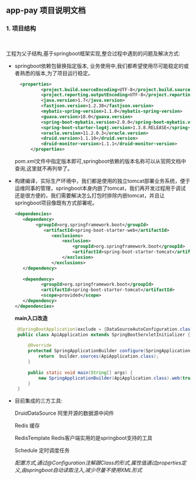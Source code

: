 ## app-pay 项目说明文档
### 1. 项目结构
<pre>

</pre>

工程为父子结构,基于springboot框架实现,整合过程中遇到的问题及解决方式:
- springboot依赖包替换指定版本, 业务使用中,我们都希望使用尽可能稳定的或者熟悉的版本,为了项目运行稳定。
    ```xml
      <properties>
              <project.build.sourceEncoding>UTF-8</project.build.sourceEncoding>
              <project.reporting.outputEncoding>UTF-8</project.reporting.outputEncoding>
              <java.version>1.7</java.version>
              <fastjson.version>1.2.38</fastjson.version>
              <mybatis-spring-version>1.1.0</mybatis-spring-version>
              <guava.version>18.0</guava.version>
              <spring-boot-mybatis.version>2.0.0</spring-boot-mybatis.version>
              <spring-boot-starter-log4j.version>1.3.8.RELEASE</spring-boot-starter-log4j.version>
              <oracle.version>11.2.0.3</oracle.version>
              <druid.version>1.1.10</druid.version>
              <druid-monitor-version>1.1.1</druid-monitor-version>
          </properties>
    ```
    pom.xml文件中指定版本即可,springboot依赖的版本名称可以从官网文档中查询,这里就不再列举了。
- 构建编译，实际生产环境中，我们都是使用的独立tomcat部署业务系统，便于运维同事的管理，springboot本身内嵌了tomcat，我们再开发过程用于调试还是很方便的，我们需要解决怎么打包时排除内嵌tomcat，并且让springboot项目像既有方式部署呢。
    ```xml
    <dependencies>
       <dependency>
            <groupId>org.springframework.boot</groupId>
               <artifactId>spring-boot-starter-web</artifactId>
                  <exclusions>
                      <exclusion>
                          <groupId>org.springframework.boot</groupId>
                          <artifactId>spring-boot-starter-tomcat</artifactId>
                      </exclusion>
                  </exclusions>
       </dependency>
      
       <dependency>
              <groupId>org.springframework.boot</groupId>
              <artifactId>spring-boot-starter-tomcat</artifactId>
              <scope>provided</scope>
       </dependency>
    </dependencies>
    ```
    **main入口改造**
    ```java
     @SpringBootApplication(exclude = {DataSourceAutoConfiguration.class})
     public class ApiApplication extends SpringBootServletInitializer {
     
         @Override
         protected SpringApplicationBuilder configure(SpringApplicationBuilder builder){
             return  builder.sources(ApiApplication.class);
         }
     
         public static void main(String[] args) {
             new SpringApplicationBuilder(ApiApplication.class).web(true).run(args);
         }
     }
    ```
- 目前集成的三方工具:
    
    DruidDataSource 阿里开源的数据源中间件
    
    Redis           缓存
    
    RedisTemplate   Redis客户端实用的是springboot支持的工具
    
    Schedule        定时调度任务
    
    _配置方式,通过@Configuration注解跟Class的形式,属性值通过properties定义,由springboot自动读取注入,减少尽量不使用XML形式_

  
  

